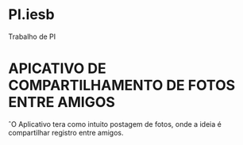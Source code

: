 # PI.iesb
Trabalho de PI

# APICATIVO DE COMPARTILHAMENTO DE FOTOS ENTRE AMIGOS
ˆO Aplicativo tera como intuito postagem de fotos, onde a ideia é compartilhar registro entre amigos.


